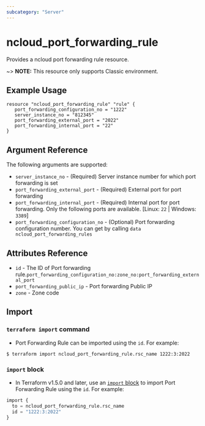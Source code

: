 ```yaml
---
subcategory: "Server"
---
```



# ncloud_port_forwarding_rule

Provides a ncloud port forwarding rule resource.

~> **NOTE:** This resource only supports Classic environment.

## Example Usage

```hcl
resource "ncloud_port_forwarding_rule" "rule" {
   port_forwarding_configuration_no = "1222"
   server_instance_no = "812345"
   port_forwarding_external_port = "2022"
   port_forwarding_internal_port = "22"
}
```

## Argument Reference

The following arguments are supported:

* `server_instance_no` - (Required) Server instance number for which port forwarding is set
* `port_forwarding_external_port` - (Required) External port for port forwarding
* `port_forwarding_internal_port` - (Required) Internal port for port forwarding. Only the following ports are available. [Linux: `22` | Windows: `3389`]
* `port_forwarding_configuration_no` - (Optional) Port forwarding configuration number. You can get by calling `data ncloud_port_forwarding_rules`

## Attributes Reference

* `id` - The ID of Port forwarding rule.`port_forwarding_configuration_no:zone_no:port_forwarding_external_port` 
* `port_forwarding_public_ip` - Port forwarding Public IP
* `zone` - Zone code

## Import

### `terraform import` command

* Port Forwarding Rule can be imported using the `id`. For example:

```console
$ terraform import ncloud_port_forwarding_rule.rsc_name 1222:3:2022
```

### `import` block

* In Terraform v1.5.0 and later, use an [`import` block](https://developer.hashicorp.com/terraform/language/import) to import Port Forwarding Rule using the `id`. For example:

```terraform
import {
  to = ncloud_port_forwarding_rule.rsc_name
  id = "1222:3:2022"
}
```
